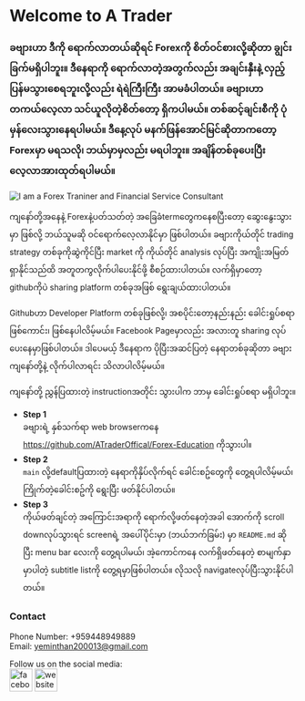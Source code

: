 # Welcome to A Trader


### ခဗျားဟာ ဒီကို ရောက်လာတယ်ဆိုရင် Forexကို စိတ်ဝင်စားလို့ဆိုတာ ချွင်းခြက်မရှိပါဘူး။ ဒီနေရာကို ရောက်လာတဲ့အတွက်လည်း အချင်းနှီးနဲ့ လှည့်ပြန်မသွားစေရဘူးလို့လည်း ရဲရဲကြီးကြီး အာမခံပါတယ်။ ခဗျားဟာ တကယ်လေ့လာ သင်ယူလိုတဲ့စိတ်တော့ ရှိကပါမယ်။ တစ်ဆင့်ချင်းစီကို ပုံမှန်လေးသွားနေရပါမယ်။ ဒီနေ့လုပ် မနက်ဖြန်အောင်မြင်ဆိုတာကတော့ Forexမှာ မရသလို၊ ဘယ်မှာမှလည်း မရပါဘူး။ အချိန်တစ်ခုပေးပြီး လေ့လာအားထုတ်ရပါမယ်။ 
![I am a Forex Traniner and Financial Service Consultant](https://scontent.frgn2-1.fna.fbcdn.net/v/t39.30808-6/313421749_125906053637243_4318691400559519236_n.jpg?stp=dst-jpg_p180x540&_nc_cat=110&ccb=1-7&_nc_sid=e3f864&_nc_ohc=TAn_PmU3feAAX-eU3uf&tn=AjSa5uwttGBsshXH&_nc_ht=scontent.frgn2-1.fna&oh=00_AfDKWiRLjYen4DiK9EVpH_D6ShSXkIWEGoDynjyHytlTIg&oe=63767025)

ကျနော်တို့အနေနဲ့ Forexနဲ့ပတ်သတ်တဲ့ အခြေခံtermတွေကနေစပြီးတော့ ဆွေးနွေးသွားမှာ ဖြစ်လို့ ဘယ်သူမဆို ဝင်ရောက်လေ့လာနိုင်မှာ ဖြစ်ပါတယ်။ ခဗျားကိုယ်တိုင် trading strategy တစ်ခုကိုဆွဲကိုင်ပြီး market ကို ကိုယ်တိုင် analysis လုပ်ပြီး အကျိုးအမြတ်ရှာနိုင်သည်ထိ အတူတကွလိုက်ပါပေးနိုင်ဖို့ စီစဉ်ထားပါတယ်။ လက်ရှိမှာတော့ githubကိုပဲ sharing platform တစ်ခုအဖြစ် ရွေးချယ်ထားပါတယ်။

Githubဟာ Developer Platform တစ်ခုဖြစ်လို့၊ အစပိုင်းတော့နည်းနည်း ခေါင်းရှုပ်စရာ ဖြစ်ကောင်း၊ ဖြစ်နေပါလိမ့်မယ်။ Facebook Pageမှာလည်း အလားတူ sharing လုပ်ပေးနေမှာဖြစ်ပါတယ်။ ဒါပေမယ့် ဒီနေရာက ပိုပြီးအဆင်ပြတဲ့ နေရာတစ်ခုဆိုတာ ခဗျား ကျနော်တို့နဲ့ လိုက်ပါလာရင်း သိလာပါလိမ့်မယ်။

ကျနော်တို့ ညွှန်ပြထားတဲ့ instructionအတိုင်း သွားပါက ဘာမှ ခေါင်းရှုပ်စရာ မရှိပါဘူး။

* **Step 1** <br/>
ခဗျားရဲ့ နှစ်သက်ရာ web browserကနေ https://github.com/ATraderOffical/Forex-Education ကိုသွားပါ။
* **Step 2** <br/>
`main` လို့defaultပြထားတဲ့ နေရာကိုနှိပ်လိုက်ရင် ခေါင်းစဥ်တွေကို တွေ့ရပါလိမ့်မယ်၊ ကြိုက်တဲ့ခေါင်းစဥ်ကို ရွေးပြီး ဖတ်နိုင်ပါတယ်။
* **Step 3** <br/>
ကိုယ်ဖတ်ချင်တဲ့ အကြောင်းအရာကို ရောက်လို့ဖတ်နေတဲ့အခါ အောက်ကို scroll downလုပ်သွားရင် screenရဲ့ အပေါ်ပိုင်းမှာ (ဘယ်ဘက်ခြမ်း) မှာ `README.md` ဆိုပြီး menu bar လေးကို တွေ့ရပါမယ်၊ အဲ့ကောင်ကနေ လက်ရှိဖတ်နေတဲ့ စာမျက်နှာမှာပါတဲ့ subtitle listကို တွေ့ရမှာဖြစ်ပါတယ်။ လိုသလို navigateလုပ်ပြီးသွားနိုင်ပါတယ်။ 



### Contact
Phone Number: +959448949889 <br/>
Email: yeminthan200013@gmail.com <br/>

Follow us on the social media: <br/>
[<img src='https://cdn.jsdelivr.net/npm/simple-icons@3.0.1/icons/facebook.svg' alt='facebook' height='40'>](https://www.facebook.com/ATrader.Offical)  [<img src='https://cdn.jsdelivr.net/npm/simple-icons@3.0.1/icons/icloud.svg' alt='website' height='40'>](https://visionforexglobal.org)  


